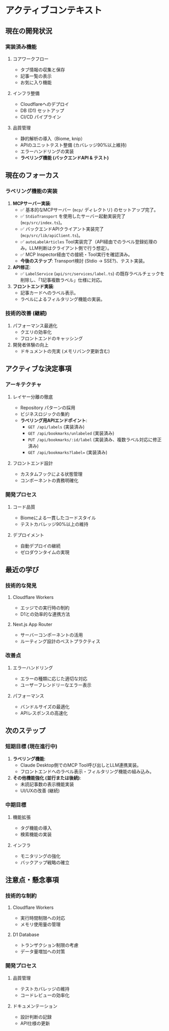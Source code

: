 # アクティブコンテキスト

## 現在の開発状況

### 実装済み機能
1. コアワークフロー
   - タブ情報の収集と保存
   - 記事一覧の表示
   - お気に入り機能

2. インフラ整備
   - Cloudflareへのデプロイ
   - DB (D1) セットアップ
   - CI/CD パイプライン

3. 品質管理
   - 静的解析の導入（Biome, knip）
   - APIのユニットテスト整備 (カバレッジ90%以上維持)
   - エラーハンドリングの実装
   - **ラベリング機能 (バックエンドAPI & テスト)**

## 現在のフォーカス

### ラベリング機能の実装
1. **MCPサーバー実装**:
   - ✅ 基本的なMCPサーバー (`mcp/` ディレクトリ) のセットアップ完了。
   - ✅ `StdioTransport` を使用したサーバー起動実装完了 (`mcp/src/index.ts`)。
   - ✅ バックエンドAPIクライアント実装完了 (`mcp/src/lib/apiClient.ts`)。
   - ✅ `autoLabelArticles` Tool実装完了（API経由でのラベル登録処理のみ。LLM判断はクライアント側で行う想定）。
   - ✅ MCP Inspector経由での接続・Tool実行を確認済み。
   - **今後のステップ**: Transport検討 (Stdio -> SSE?)、テスト実装。
2. **API修正**:
   - ✅ `LabelService` (`api/src/services/label.ts`) の既存ラベルチェックを削除し、「1記事複数ラベル」仕様に対応。
3. **フロントエンド実装**:
   - 記事カードへのラベル表示。
   - ラベルによるフィルタリング機能の実装。

### 技術的改善 (継続)
1. パフォーマンス最適化
   - クエリの効率化
   - フロントエンドのキャッシング
2. 開発者体験の向上
   - ドキュメントの充実 (メモリバンク更新含む)

## アクティブな決定事項

### アーキテクチャ
1. レイヤー分離の徹底
   - Repository パターンの採用
   - ビジネスロジックの集約
   - **ラベリング用APIエンドポイント**:
     - `GET /api/labels` (実装済み)
     - `GET /api/bookmarks/unlabeled` (実装済み)
     - `PUT /api/bookmarks/:id/label` (実装済み、複数ラベル対応に修正済み)
     - `GET /api/bookmarks?label=` (実装済み)

2. フロントエンド設計
   - カスタムフックによる状態管理
   - コンポーネントの責務明確化

### 開発プロセス
1. コード品質
   - Biomeによる一貫したコードスタイル
   - テストカバレッジ90%以上の維持

2. デプロイメント
   - 自動デプロイの継続
   - ゼロダウンタイムの実現

## 最近の学び

### 技術的な発見
1. Cloudflare Workers
   - エッジでの実行時の制約
   - D1との効率的な連携方法

2. Next.js App Router
   - サーバーコンポーネントの活用
   - ルーティング設計のベストプラクティス

### 改善点
1. エラーハンドリング
   - エラーの種類に応じた適切な対応
   - ユーザーフレンドリーなエラー表示

2. パフォーマンス
   - バンドルサイズの最適化
   - APIレスポンスの高速化

## 次のステップ

### 短期目標 (現在進行中)
1. **ラベリング機能**:
   - Claude Desktop側でのMCP Tool呼び出しとLLM連携実装。
   - フロントエンドへのラベル表示・フィルタリング機能の組み込み。
2. **その他機能強化 (並行または後続)**:
   - 未読記事数の表示機能実装
   - UI/UXの改善 (継続)

### 中期目標
1. 機能拡張
   - タグ機能の導入
   - 検索機能の実装

2. インフラ
   - モニタリングの強化
   - バックアップ戦略の確立

## 注意点・懸念事項

### 技術的な制約
1. Cloudflare Workers
   - 実行時間制限への対応
   - メモリ使用量の管理

2. D1 Database
   - トランザクション制限の考慮
   - データ量増加への対策

### 開発プロセス
1. 品質管理
   - テストカバレッジの維持
   - コードレビューの効率化

2. ドキュメンテーション
   - 設計判断の記録
   - API仕様の更新
